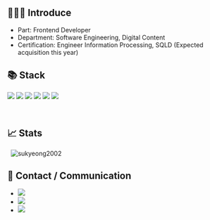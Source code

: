 ## 🙋🏻‍♀ Introduce 
- Part: Frontend Developer 
- Department: Software Engineering, Digital Content
- Certification: Engineer Information Processing, SQLD (Expected acquisition this year) 

## 📚 Stack
<p>
<div align="left">
  <img src="https://img.shields.io/badge/html5-E34F26.svg?style=for-the-badge&logo=html5&logoColor=white" />
<img src="https://img.shields.io/badge/css3-1572B6.svg?style=for-the-badge&logo=css3&logoColor=white" />
<img src="https://img.shields.io/badge/javascript-F7DF1E.svg?style=for-the-badge&logo=javascript&logoColor=20232a" />
	<img src="https://img.shields.io/badge/Vue.js-35495E?style=for-the-badge&logo=vue.js&logoColor=4FC08D" />
	  <img src="https://img.shields.io/badge/react-20232a.svg?style=for-the-badge&logo=react&logoColor=61DAFB" />
  <img src="https://img.shields.io/badge/styled--components-DB7093?style=for-the-badge&logo=styled-components&logoColor=ffd35b" />
</div>
</p>	
<br />

## 📈 Stats
<p>&nbsp;
  <img src="https://github-readme-stats.vercel.app/api?username=sukyeong2002&show_icons=true&theme=radical&locale=en" alt="sukyeong2002" />
</p>

## 💬 Contact / Communication
- <a href="mailto:osukyeong0109@gmail.co.kr">
		<img src="https://img.shields.io/badge/Mail-30B980?style=flat&logo=Gmail&logoColor=white" />
	</a>
- <a href="https://m.blog.naver.com/osukyeong0109">
		<img src="https://img.shields.io/badge/Blog-FF9800?style=flat&logo=Blogger&logoColor=white" />
	</a>
- <a href="https://www.notion.so/e2a3a54039954145945142c59fd2362f?v=634fb5086e824ecba430165a817934e7">
		<img src="https://img.shields.io/badge/Notion-000000?style=flat&logo=Notion&logoColor=white" />
	</a>

